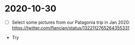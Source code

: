 # 2020-10-30

- [ ] Select some pictures from our Patagonia trip in Jan 2020: https://twitter.com/flancian/status/1322112765264355331
- Try 
